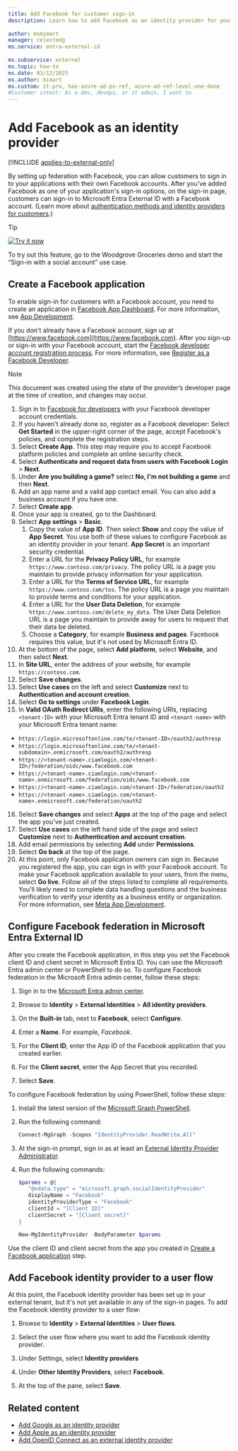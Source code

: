 ```yaml
---
title: Add Facebook for customer sign-in
description: Learn how to add Facebook as an identity provider for your external tenant.
 
author: msmimart
manager: celestedg
ms.service: entra-external-id
 
ms.subservice: external
ms.topic: how-to
ms.date: 03/12/2025
ms.author: mimart
ms.custom: it-pro, has-azure-ad-ps-ref, azure-ad-ref-level-one-done
#Customer intent: As a dev, devops, or it admin, I want to
---
```


# Add Facebook as an identity provider

[!INCLUDE [applies-to-external-only](../includes/applies-to-external-only.md)]

By setting up federation with Facebook, you can allow customers to sign in to your applications with their own Facebook accounts. After you've added Facebook as one of your application's sign-in options, on the sign-in page, customers can sign-in to Microsoft Entra External ID with a Facebook account. (Learn more about [authentication methods and identity providers for customers](/entra/external-id/customers/concept-authentication-methods-customers).)

> [!TIP]
> [![Try it now](./media/common/try-it-now.png)](https://woodgrovedemo.com/#usecase=Social)
> 
> To try out this feature, go to the Woodgrove Groceries demo and start the “Sign-in with a social account” use case.

## Create a Facebook application

To enable sign-in for customers with a Facebook account, you need to create an application in [Facebook App Dashboard](https://developers.facebook.com/). For more information, see [App Development](https://developers.facebook.com/docs/development).

If you don't already have a Facebook account, sign up at [https://www.facebook.com](https://www.facebook.com). After you sign-up or sign-in with your Facebook account, start the [Facebook developer account registration process](https://developers.facebook.com/async/registration). For more information, see [Register as a Facebook Developer](https://developers.facebook.com/docs/development/register).

> [!NOTE]
> This document was created using the state of the provider’s developer page at the time of creation, and changes may occur.

1. Sign in to [Facebook for developers](https://developers.facebook.com/apps) with your Facebook developer account credentials.
1. If you haven't already done so, register as a Facebook developer: Select **Get Started** in the upper-right corner of the page, accept Facebook's policies, and complete the registration steps.
1. Select **Create App**. This step may require you to accept Facebook platform policies and complete an online security check.
1. Select **Authenticate and request data from users with Facebook Login** > **Next**.
1. Under **Are you building a game?** select **No, I'm not building a game** and then **Next**.
1. Add an app name and a valid app contact email. You can also add a business account if you have one.
1. Select **Create app**.
1. Once your app is created, go to the Dashboard.
1. Select **App settings** > **Basic**.
    1. Copy the value of **App ID**. Then select **Show** and copy the value of **App Secret**. You use both of these values to configure Facebook as an identity provider in your tenant. **App Secret** is an important security credential.
    1. Enter a URL for the **Privacy Policy URL**, for example `https://www.contoso.com/privacy`. The policy URL is a page you maintain to provide privacy information for your application.
    1. Enter a URL for the **Terms of Service URL**, for example `https://www.contoso.com/tos`. The policy URL is a page you maintain to provide terms and conditions for your application.
    1. Enter a URL for the **User Data Deletion**, for example `https://www.contoso.com/delete_my_data`. The User Data Deletion URL is a page you maintain to provide away for users to request that their data be deleted.
    1. Choose a **Category**, for example **Business and pages**. Facebook requires this value, but it's not used by Microsoft Entra ID.
1. At the bottom of the page, select **Add platform**, select **Website**, and then select **Next**.
1. In **Site URL**, enter the address of your website, for example `https://contoso.com`. 
1. Select **Save changes**. 
1. Select **Use cases** on the left and select **Customize** next to **Authentication and account creation**.
1. Select **Go to settings** under **Facebook Login**.
1.  In **Valid OAuth Redirect URIs**, enter the following URIs, replacing `<tenant-ID>` with your Microsoft Entra tenant ID and `<tenant-name>` with your Microsoft Entra tenant name:

- `https://login.microsoftonline.com/te/<tenant-ID>/oauth2/authresp`
- `https://login.microsoftonline.com/te/<tenant-subdomain>.onmicrosoft.com/oauth2/authresp`
- `https://<tenant-name>.ciamlogin.com/<tenant-ID>/federation/oidc/www.facebook.com`
- `https://<tenant-name>.ciamlogin.com/<tenant-name>.onmicrosoft.com/federation/oidc/www.facebook.com`
- `https://<tenant-name>.ciamlogin.com/<tenant-ID>/federation/oauth2`
- `https://<tenant-name>.ciamlogin.com/<tenant-name>.onmicrosoft.com/federation/oauth2`

16. Select **Save changes** and select **Apps** at the top of the page and select the app you've just created.
17. Select **Use cases** on the left hand side of the page and select **Customize** next to **Authentication and account creation**.
18. Add email permissions by selecting **Add** under **Permissions**.
19. Select **Go back** at the top of the page.
20. At this point, only Facebook application owners can sign in. Because you registered the app, you can sign in with your Facebook account. To make your Facebook application available to your users, from the menu, select **Go live**. Follow all of the steps listed to complete all requirements. You'll likely need to complete data handling questions and the business verification to verify your identity as a business entity or organization. For more information, see [Meta App Development](https://developers.facebook.com/docs/development/release).

## Configure Facebook federation in Microsoft Entra External ID

After you create the Facebook application, in this step you set the Facebook client ID and client secret in Microsoft Entra ID. You can use the Microsoft Entra admin center or PowerShell to do so. To configure Facebook federation in the Microsoft Entra admin center, follow these steps:

1. Sign in to the [Microsoft Entra admin center](https://entra.microsoft.com).
1. Browse to **Identity** > **External Identities** > **All identity providers**.
2. On the **Built-in** tab, next to **Facebook**, select **Configure**.

   <!-- ![Screenshot that shows how to add Facebook identity provider in Microsoft Entra ID.](./media/sign-in-with-facebook/configure-facebook-idp.png)-->

1. Enter a **Name**. For example, *Facebook*.
1. For the **Client ID**, enter the App ID of the Facebook application that you created earlier.
1. For the **Client secret**, enter the App Secret that you recorded.
1. Select **Save**.

To configure Facebook federation by using PowerShell, follow these steps:

1. Install the latest version of the [Microsoft Graph PowerShell](/powershell/microsoftgraph/installation).
1. Run the following command:

   ```powershell
   Connect-MgGraph -Scopes "IdentityProvider.ReadWrite.All"
   ```

1. At the sign-in prompt, sign in as at least an [External Identity Provider Administrator](~/identity/role-based-access-control/permissions-reference.md#external-identity-provider-administrator). 
1. Run the following commands:

   ```powershell
   $params = @{
      "@odata.type" = "microsoft.graph.socialIdentityProvider"
      displayName = "Facebook"
      identityProviderType = "Facebook"
      clientId = "[Client ID]"
      clientSecret = "[Client secret]"
   }

   New-MgIdentityProvider -BodyParameter $params
   ```
    
Use the client ID and client secret from the app you created in [Create a Facebook application](#create-a-facebook-application) step.

## Add Facebook identity provider to a user flow

At this point, the Facebook identity provider has been set up in your external tenant, but it's not yet available in any of the sign-in pages. To add the Facebook identity provider to a user flow:

1. Browse to **Identity** > **External Identities** > **User flows**.
1. Select the user flow where you want to add the Facebook identity provider.
1. Under Settings, select **Identity providers**
1. Under **Other Identity Providers**, select **Facebook**.

   <!-- ![Screenshot that shows how to add Facebook identity provider a user flow.](./media/sign-in-with-facebook/add-facebook-to-user-flow.png)-->

1. At the top of the pane, select **Save**.

## Related content

- [Add Google as an identity provider](how-to-google-federation-customers.md)
- [Add Apple as an identity provider](how-to-apple-federation-customers.md)
- [Add OpenID Connect as an external identity provider](how-to-custom-oidc-federation-customers.md)
